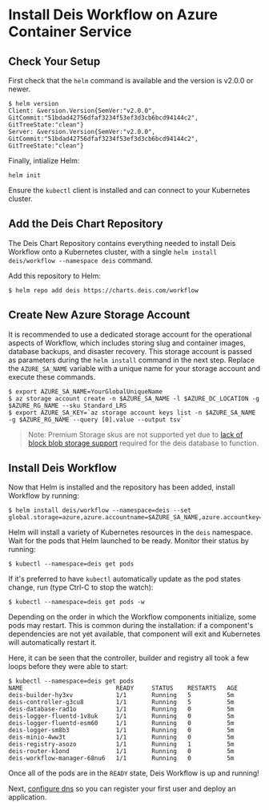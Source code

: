 # Install Deis Workflow on Azure Container Service

## Check Your Setup

First check that the `helm` command is available and the version is v2.0.0 or newer.

```
$ helm version
Client: &version.Version{SemVer:"v2.0.0", GitCommit:"51bdad42756dfaf3234f53ef3d3cb6bcd94144c2", GitTreeState:"clean"}
Server: &version.Version{SemVer:"v2.0.0", GitCommit:"51bdad42756dfaf3234f53ef3d3cb6bcd94144c2", GitTreeState:"clean"}
```

Finally, intialize Helm:
```
helm init
```

Ensure the `kubectl` client is installed and can connect to your Kubernetes cluster.

## Add the Deis Chart Repository

The Deis Chart Repository contains everything needed to install Deis Workflow onto a Kubernetes cluster, with a single `helm install deis/workflow --namespace deis` command.

Add this repository to Helm:

```
$ helm repo add deis https://charts.deis.com/workflow
```

## Create New Azure Storage Account

It is recommended to use a dedicated storage account for the operational aspects of Workflow, which includes storing slug and container images, database backups, and disaster recovery. This storage account is passed as parameters during the `helm install` command in the next step. Replace the `AZURE_SA_NAME` variable with a unique name for your storage account and execute these commands.
```
$ export AZURE_SA_NAME=YourGlobalUniqueName
$ az storage account create -n $AZURE_SA_NAME -l $AZURE_DC_LOCATION -g $AZURE_RG_NAME --sku Standard_LRS
$ export AZURE_SA_KEY=`az storage account keys list -n $AZURE_SA_NAME -g $AZURE_RG_NAME --query [0].value --output tsv`

```

 > Note: Premium Storage skus are not supported yet due to [lack of block blob storage support](https://docs.microsoft.com/en-us/rest/api/storageservices/fileservices/using-blob-service-operations-with-azure-premium-storage) required for the deis database to function.

## Install Deis Workflow

Now that Helm is installed and the repository has been added, install Workflow by running:

```
$ helm install deis/workflow --namespace=deis --set global.storage=azure,azure.accountname=$AZURE_SA_NAME,azure.accountkey=$AZURE_SA_KEY,azure.registry_container=registry,azure.database_container=database,azure.builder_container=builder
```

Helm will install a variety of Kubernetes resources in the `deis` namespace.
Wait for the pods that Helm launched to be ready. Monitor their status by running:

```
$ kubectl --namespace=deis get pods
```

If it's preferred to have `kubectl` automatically update as the pod states change, run (type Ctrl-C to stop the watch):

```
$ kubectl --namespace=deis get pods -w
```

Depending on the order in which the Workflow components initialize, some pods may restart. This is common during the
installation: if a component's dependencies are not yet available, that component will exit and Kubernetes will
automatically restart it.

Here, it can be seen that the controller, builder and registry all took a few loops before they were able to start:

```
$ kubectl --namespace=deis get pods
NAME                          READY     STATUS    RESTARTS   AGE
deis-builder-hy3xv            1/1       Running   5          5m
deis-controller-g3cu8         1/1       Running   5          5m
deis-database-rad1o           1/1       Running   0          5m
deis-logger-fluentd-1v8uk     1/1       Running   0          5m
deis-logger-fluentd-esm60     1/1       Running   0          5m
deis-logger-sm8b3             1/1       Running   0          5m
deis-minio-4ww3t              1/1       Running   0          5m
deis-registry-asozo           1/1       Running   1          5m
deis-router-k1ond             1/1       Running   0          5m
deis-workflow-manager-68nu6   1/1       Running   0          5m
```

Once all of the pods are in the `READY` state, Deis Workflow is up and running!

Next, [configure dns](dns.md) so you can register your first user and deploy an application.

